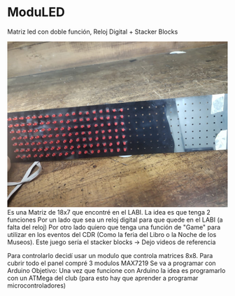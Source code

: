 # ModuLED
Matriz led con doble función, Reloj Digital + Stacker Blocks

![Prototipo](docs/img/PanelLed.jpg)
Es una Matriz de 18x7 que encontré en el LABI. 
La idea es que tenga 2 funciones
Por un lado que sea un reloj digital para que quede en el LABI (a falta del reloj) 
Por otro lado quiero que tenga una función de "Game" para utilizar en los eventos del CDR (Como la feria del Libro o la Noche de los Museos). Este juego sería el stacker blocks
-> Dejo videos de referencia

Para controlarlo decidí usar un modulo que controla matrices 8x8. Para cubrir todo el panel compré 3 modulos MAX7219 
Se va a programar con Arduino 
Objetivo: Una vez que funcione con Arduino la idea es programarlo con un ATMega del club (para esto hay que aprender a programar microcontroladores) 


